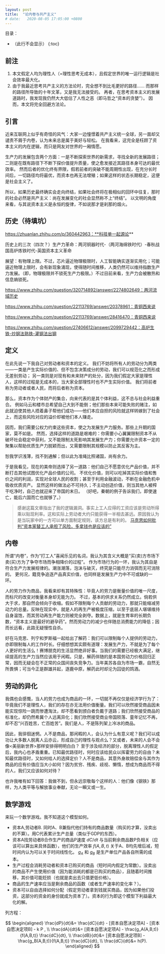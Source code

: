 ```yaml
---
layout: post
title:  "论内卷与共产主义"
# date:   2020-08-05 17:05:00 +0800
---
```


目录：

- （此行不会显示）
{:toc}

## 前注

1. 本文假定人均为理性人（=理性思考无成本），且假定世界的唯一运行逻辑是社会效率最大化。
2. 由于我最近思考共产主义的方法论时，完全想不到比毛更好的路径……
  而那样的路径所导致的十年文革，又是我无法接受的。
  再者，在思考资本主义的发展道路时，我发现我仍然大大低估了人性之恶（即马哲之“资本的贪婪”）。
  因而，本文将完全回避方法论。

## 引言

近来互联网上似乎有奇怪的风气：大家一边憧憬着共产主义统一全球，另一面却又谴责不屑于内卷，认为未来总是属于美好与轻松。
在我看来，这完全是枉顾了资本主义的内在逻辑，而只是网友对世界的一厢情愿。

生产力的发展包含两个方面：一是不断探索世界的新需求，寻找全新的发展路径；二则是在既有路径下不断下探价值提升质量，使之愈发接近其路径本身可达的最优效率。
然而后者的优化终有界限，假若前者的突破不能周期性出现，在充分长时间后，一切路径均将最优，而资本也再无法增殖；如果这样的状态长期稳定，这便是社会主义了。

所以，如果历史最终确实会走向终结，如果社会终将在极相似的回环中往复，那时的社会必然是共产主义：尚在发展变化的社会显然称不上“终结”。
以文明的角度来看，与其说资本主义是永恒的旋律，不如说那才是刹那的烟火。

## 历史（待填坑）

https://zhuanlan.zhihu.com/p/360442963：**科技单一起源论**

历史上的三次（四次？）生产力革命：两河铜器时代-（两河海绵铁时代）-春秋战国高炉炼铁时代-英国资本主义革命

展望：有物理上限。不过，芯片逼近物理极限时，人工智能确实逐渐实用化；可能逼近物理上限时，会有新现象涌现，使得随时间推移，人类仍然可以维持指数生产力发展。（即，物理极限并不锁死生产力极限。）不过目前来看，生产力会被散热和信息熵锁死。

https://www.zhihu.com/question/320714892/answer/2274802649：两河流域历史

https://www.zhihu.com/question/22113769/answer/20378961：青铜西来说

https://www.zhihu.com/question/22113769/answer/28416470：青铜西来说

https://www.zhihu.com/question/27406612/answer/2099729442：高炉生铁-炒钢法熟铁-灌钢法出钢

## 定义

在此先说一下我自己对劳动者和资本的定义。
我们不妨将所有人的劳动分为两类——一类是产生实际价值的、但不包含决策成分的劳动，我们可以规范化之而形成无差别劳动；
另一类则是对现有和未来财产的处分，因为我们假定大家是理性人，这样的过程是无成本的，当大家全部理性时也不产生实际价值。
我们将前者称为劳动者或者人民，而将后者称为资本。

那么，资本作为个体财产的集合，向来代表的是其个体利益，这不总与社会利益重合。
例如马云和楼市总希望自己大到不能倒；他们那些本来可能失败的赌注，如此就迫使其他人捂着鼻子帮他们成功——他们本应自担的风险就这样转嫁到了社会上，而这些风险对应的溢价却被他们本人赚走。

因而，我们需要公权力约束这些资本，使之为发展生产力服务。那些上升期的国家，莫不如是。
然而，选择这样的道路是艰难的：你需要小心翼翼限制资本不从破坏社会稳定中获利，又不能限制太死影响其发展生产力；你需要允许资本一定的聚集以帮助优质生产力脱颖而出，又需要限制其规模以防止其反客为主。

恕我学识浅薄，找不到通解；但以此为准绳比照诸国，尚有余力。

于是我看见，现在的美帝则选择了另一道路：他们自己不愿意优化产品价值，并不断打击其他试图优化产品价值的公司。
不优化价值，则可以吃掉其实际价值和售价之间的利润，实现对全球人民的收割；甚至于利用金融波动，不断在金融危机中吸收优质资产。
显然这样的做法必不可持久；不主动创造价值，则当其他人被榨干吃净时，自己也就迎来了帝国的末日。
（好吧，秦朝的例子告诉我们，即使速亡，能后六国而亡也就够了。）

> 感谢这篇文章指出了我的逻辑漏洞。事实上工人应得的工资应该是劳动所得乘以贴现利率。这和实际上劳动者大约只能获得一半相去甚远。原因我认为是当玩家中的一方可以单方面制定规则，该方总是有利的。
> [马克思如何批判“资本家替工人承担了风险，多拿钱也是应该的”](https://mp.weixin.qq.com/s/OZVqTMnFSG3B2VfCIp_Abw)

## 内卷

所谓“内卷”，作为“打工人”喜闻乐见的名词，我认为其含义大概是“买(卖)方市场下卖(买)方为了争夺市场而争相降价的过程”。
作为市场行为的一环，我认为其自是符合生产力发展规律的。潮涨潮落，泡沫与破灭，终究是只能尽力消弭而无可消除的。
更何况，籍竞争追逐产品真实价值，也同样是发展生产力中不可或缺的一环。

人的劳力作为商品，我看来却有其特殊性：毕竟人的劳力是衡量价值的唯一尺度，而标尺的改变对衡量本身却无能为力。
不过，基本的供求关系仍然成立。倘若供大于求，那自然会倾向于收缩。假如不限制每个人贡献的劳动力，那就只能缩减劳动力的总量。反映在现实中，就是人的再生产被极度压缩，以至于底层人堪堪维持自身温饱，而其劳动再生产能力则被完全剥夺。数据上，就是生育率的长期负数，“资本主义是最好的避孕药”。然而劳动力的减少也伴随总消费能力的降低；因而长远看，此路无疑慢性自杀。

好在马克思、列宁和罗斯福一起给出了解药：我们可以限制每个人提供的劳动力，亦即限制每人的工作时长。仔细想想其实颇有道理：发展生产力，不就是为了每个人更好的生活么！赛博朋克的生活显然绝非好事。当我们的需要已经极大满足，继续提高的生产力当然应该用于闲暇。只是，解药伴随的是本国劳动力价格回归正常，因而无疑会在不正常的众国间丧失竞争力。当年美苏各自为市场一霸，自然无所畏惧；可当今正是群雄并起，逐鹿中原，解药此时却沦为囚徒的鸩酒。

## 劳动的异化

我偶也会感慨，当人的劳力也成为商品的一环，一切就不再仅仅是经济学行为了：毕竟我们不是理性人，我们的存在亦无法用价值衡量。我们可以欣然接受商品因未能实现惊险一跳而惨遭淘汰，却不愿看到颁白者负戴于道路；我们欣然接受商品的标准化，却仍然希冀个人远离异化；我们欣然接受商业帝国陨落、童年记忆不再，却不忍“兴百姓苦，亡百姓苦”。我们是人，不是陈列架上冷冰的商品。

因此，我徘徊迷惘。人不是商品，那闲暇的人，会认为什么有意义呢？我们可以成功让大多数人脱离人云亦云，形成自己的理性与观点么？又或者，未来的人会不会像<美丽新世界>那样安排得明明白白？
至于涉及经济的部分，脱离理性人的假定后，我内心也矛盾重重。已知最优路径时，何时应该给民众以挥霍劳力的自由？未知最优路径时，又如何给人的选择定价？人不是商品，其意外身故赔偿金与其作为商品的应有价值应当大小如何？因为贫穷、残疾、歧视、懒惰，想成为商品而不得的人，我们又应该如何对待？

也许我唯有如下回答：我做不到，但永远崇敬每个这样的人：他们像《钢铁》那样，为人类平等与解放事业奉献，无论一瞬又或一生。

## 数学游戏
来玩一个数学游戏。我不知道这个模型如何。

- 资本A,劳动者B. 同时A、B兼指代他们持有的商品数量（购买的才算，没卖出的不算）。用C代表累计生产总量（类似于GDP的东西）。
- 资本A找劳动者B合作生产的商品P速度 $dC/dt$ 与当前剩余商品数P负相关（应该可以算出来具体函数），他们的生产效率 $f(A,B,t)$ 关于A、B均先增后减，短时间内认为可以关于时间线性化。 $g_A$ 和 $g_B$ 是生产单位产品各自所需的成本。
- 生产过程会消耗劳动者和资本已购买的商品（短时间内假定为常数）。没卖出的商品不产生使用价值（因为能消耗的都是已购买的商品），且随着时间推移，其价值可能贬损（也就是卖出去只值更低价格）。
- 商品的生产速率应当是剩余商品的函数（或者生产速率的变化率？）。
- 资本可以自由选择如何分配（假定劳动者拿到钱就买商品，因为如果他们投资，这部分的资金的身份就成为资本了）。资本的行为即这个模型下利益最大化的解。

列方程：

$$
\begin{aligned}
  \frac{dP}{dt}&= \frac{dC}{dt} - [资本自愿决定项A] - [资本自愿决定项B] - k P  ,  \\
  \frac{dA}{dt}&= [资本自愿决定项A] - \frac{g_A(A,B,t)}{f(A,B,t)} \frac{dC}{dt}, \\
  \frac{dB}{dt}&= [资本自愿决定项B] - \frac{g_B(A,B,t)}{f(A,B,t)} \frac{dC}{dt}, \\
  \frac{dC}{dt}&= h(P).
\end{aligned}
$$
